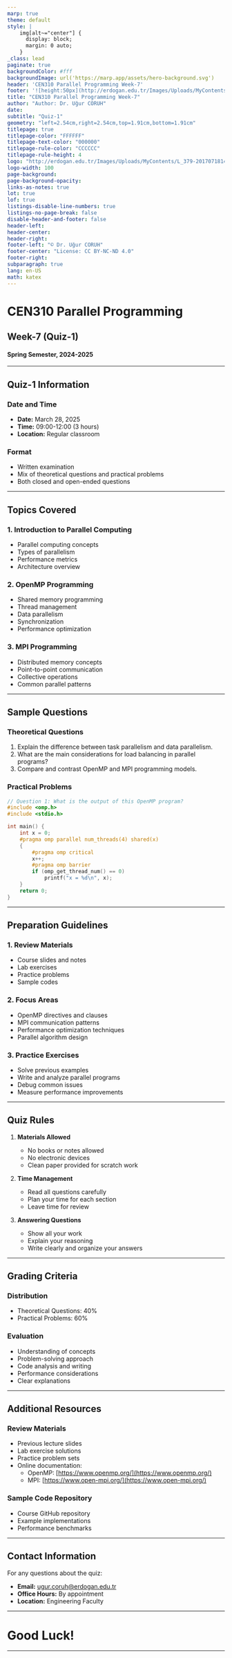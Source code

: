 ```yaml
---
marp: true
theme: default
style: |
    img[alt~="center"] {
      display: block;
      margin: 0 auto;
    }
_class: lead
paginate: true
backgroundColor: #fff
backgroundImage: url('https://marp.app/assets/hero-background.svg')
header: 'CEN310 Parallel Programming Week-7'
footer: '![height:50px](http://erdogan.edu.tr/Images/Uploads/MyContents/L_379-20170718142719217230.jpg) RTEU CEN310 Week-7'
title: "CEN310 Parallel Programming Week-7"
author: "Author: Dr. Uğur CORUH"
date:
subtitle: "Quiz-1"
geometry: "left=2.54cm,right=2.54cm,top=1.91cm,bottom=1.91cm"
titlepage: true
titlepage-color: "FFFFFF"
titlepage-text-color: "000000"
titlepage-rule-color: "CCCCCC"
titlepage-rule-height: 4
logo: "http://erdogan.edu.tr/Images/Uploads/MyContents/L_379-20170718142719217230.jpg"
logo-width: 100 
page-background:
page-background-opacity:
links-as-notes: true
lot: true
lof: true
listings-disable-line-numbers: true
listings-no-page-break: false
disable-header-and-footer: false
header-left:
header-center:
header-right:
footer-left: "© Dr. Uğur CORUH"
footer-center: "License: CC BY-NC-ND 4.0"
footer-right:
subparagraph: true
lang: en-US
math: katex
---
```


<!-- _backgroundColor: aquq -->

<!-- _color: orange -->

<!-- paginate: false -->

# CEN310 Parallel Programming

## Week-7 (Quiz-1)

#### Spring Semester, 2024-2025

---

## Quiz-1 Information

### Date and Time
- **Date:** March 28, 2025
- **Time:** 09:00-12:00 (3 hours)
- **Location:** Regular classroom

### Format
- Written examination
- Mix of theoretical questions and practical problems
- Both closed and open-ended questions

---

## Topics Covered

### 1. Introduction to Parallel Computing
- Parallel computing concepts
- Types of parallelism
- Performance metrics
- Architecture overview

### 2. OpenMP Programming
- Shared memory programming
- Thread management
- Data parallelism
- Synchronization
- Performance optimization

### 3. MPI Programming
- Distributed memory concepts
- Point-to-point communication
- Collective operations
- Common parallel patterns

---

## Sample Questions

### Theoretical Questions
1. Explain the difference between task parallelism and data parallelism.
2. What are the main considerations for load balancing in parallel programs?
3. Compare and contrast OpenMP and MPI programming models.

### Practical Problems
```cpp
// Question 1: What is the output of this OpenMP program?
#include <omp.h>
#include <stdio.h>

int main() {
    int x = 0;
    #pragma omp parallel num_threads(4) shared(x)
    {
        #pragma omp critical
        x++;
        #pragma omp barrier
        if (omp_get_thread_num() == 0)
            printf("x = %d\n", x);
    }
    return 0;
}
```

---

## Preparation Guidelines

### 1. Review Materials
- Course slides and notes
- Lab exercises
- Practice problems
- Sample codes

### 2. Focus Areas
- OpenMP directives and clauses
- MPI communication patterns
- Performance optimization techniques
- Parallel algorithm design

### 3. Practice Exercises
- Solve previous examples
- Write and analyze parallel programs
- Debug common issues
- Measure performance improvements

---

## Quiz Rules

1. **Materials Allowed**
   - No books or notes allowed
   - No electronic devices
   - Clean paper provided for scratch work

2. **Time Management**
   - Read all questions carefully
   - Plan your time for each section
   - Leave time for review

3. **Answering Questions**
   - Show all your work
   - Explain your reasoning
   - Write clearly and organize your answers

---

## Grading Criteria

### Distribution
- Theoretical Questions: 40%
- Practical Problems: 60%

### Evaluation
- Understanding of concepts
- Problem-solving approach
- Code analysis and writing
- Performance considerations
- Clear explanations

---

## Additional Resources

### Review Materials
- Previous lecture slides
- Lab exercise solutions
- Practice problem sets
- Online documentation:
  - OpenMP: [https://www.openmp.org/](https://www.openmp.org/)
  - MPI: [https://www.open-mpi.org/](https://www.open-mpi.org/)

### Sample Code Repository
- Course GitHub repository
- Example implementations
- Performance benchmarks

---

## Contact Information

For any questions about the quiz:

- **Email:** ugur.coruh@erdogan.edu.tr
- **Office Hours:** By appointment
- **Location:** Engineering Faculty

---

<!-- _backgroundColor: aquq -->

<!-- _color: orange -->

# Good Luck!

--- 